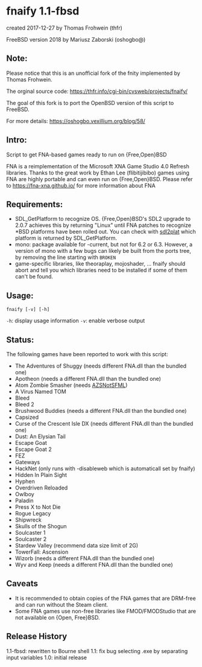 fnaify 1.1-fbsd
===============

created 2017-12-27
by Thomas Frohwein (thfr)

FreeBSD version 2018
by Mariusz Zaborski (oshogbo@)

Note:
-----
Please notice that this is an unofficial fork of the fnity implemented by Thomas Frohwein.

The orginal source code: https://thfr.info/cgi-bin/cvsweb/projects/fnaify/

The goal of this fork is to port the OpenBSD version of this script to FreeBSD.

For more details: https://oshogbo.vexillium.org/blog/58/

Intro:
------
Script to get FNA-based games ready to run on {Free,Open}BSD

FNA is a reimplementation of the Microsoft XNA Game Studio 4.0 Refresh libraries.
Thanks to the great work by Ethan Lee (flibitijibibo) games using FNA are
highly portable and can even run on {Free,Open}BSD.
Please refer to https://fna-xna.github.io/ for more information about FNA

Requirements:
-------------

- SDL_GetPlatform to recognize OS. {Free,Open}BSD's SDL2 upgrade to 2.0.7
  achieves this by returning "Linux" until FNA patches to recognize
  *BSD platforms have been rolled out.
  You can check with [sdl2plat](https://github.com/thfrwn/sdl2plat)
  which platform is returned by SDL_GetPlatform.
- mono: package available for -current, but not for 6.2 or 6.3. However, a
  version of mono with a few bugs can likely be built from the ports tree, by
  removing the line starting with `BROKEN`
- game-specific libraries, like theoraplay, mojoshader, ... fnaify
  should abort and tell you which libraries need to be installed if
  some of them can't be found.

Usage:
------

`fnaify [-v] [-h]`

`-h`:	display usage information
`-v`:	enable verbose output

Status:
-------

The following games have been reported to work with this script:

* The Adventures of Shuggy (needs different FNA.dll than the bundled one)
* Apotheon (needs a different FNA.dll than the bundled one)
* Atom Zombie Smasher (needs [AZSNotSFML](https://github.com/flibitijibibo/AZSNotSFML))
* A Virus Named TOM
* Bleed
* Bleed 2
* Brushwood Buddies (needs a different FNA.dll than the bundled one)
* Capsized
* Curse of the Crescent Isle DX (needs different FNA.dll than the bundled one)
* Dust: An Elysian Tail
* Escape Goat
* Escape Goat 2
* FEZ
* Gateways
* HackNet (only runs with -disableweb which is automaticall set by fnaify)
* Hidden In Plain Sight
* Hyphen
* Overdriven Reloaded
* Owlboy
* Paladin
* Press X to Not Die
* Rogue Legacy
* Shipwreck
* Skulls of the Shogun
* Soulcaster 1
* Soulcaster 2
* Stardew Valley (recommend data size limit of 2G)
* TowerFall: Ascension
* Wizorb (needs a different FNA.dll than the bundled one)
* Wyv and Keep (needs a different FNA.dll than the bundled one)

Caveats
-------

* It is recommended to obtain copies of the FNA games that are DRM-free and can
  run without the Steam client.
* Some FNA games use non-free libraries like FMOD/FMODStudio that are not
  available on {Open, Free}BSD.

Release History
---------------

1.1-fbsd:	rewritten to Bourne shell
1.1:		fix bug selecting .exe by separating input variables
1.0:		initial release
